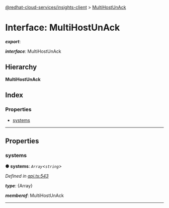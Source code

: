 [@redhat-cloud-services/insights-client](../README.md) > [MultiHostUnAck](../interfaces/multihostunack.md)

# Interface: MultiHostUnAck

*__export__*: 

*__interface__*: MultiHostUnAck

## Hierarchy

**MultiHostUnAck**

## Index

### Properties

* [systems](multihostunack.md#systems)

---

## Properties

<a id="systems"></a>

###  systems

**● systems**: *`Array`<`string`>*

*Defined in [api.ts:543](https://github.com/RedHatInsights/javascript-clients/blob/master/packages/insights/api.ts#L543)*

*__type__*: {Array}

*__memberof__*: MultiHostUnAck

___

